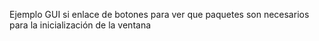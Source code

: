 Ejemplo GUI si enlace de botones para ver que paquetes son necesarios para la inicialización de la ventana
